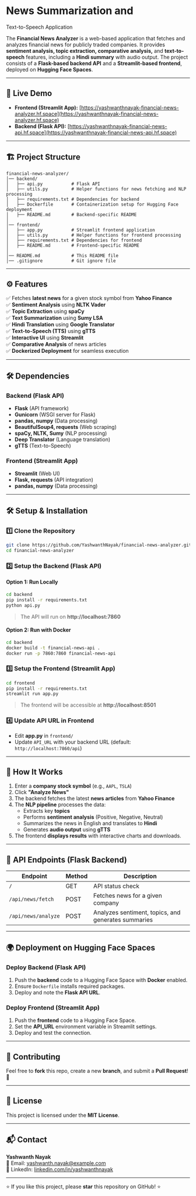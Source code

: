 # News Summarization and 
Text-to-Speech Application 

The **Financial News Analyzer** is a web-based application that fetches and analyzes financial news for publicly traded companies. It provides **sentiment analysis, topic extraction, comparative analysis,** and **text-to-speech** features, including a **Hindi summary** with audio output. The project consists of a **Flask-based backend API** and a **Streamlit-based frontend**, deployed on **Hugging Face Spaces**.

---

## 🚀 Live Demo

- **Frontend (Streamlit App):** [https://yashwanthnayak-financial-news-analyzer.hf.space](https://yashwanthnayak-financial-news-analyzer.hf.space)
- **Backend (Flask API):** [https://yashwanthnayak-financial-news-api.hf.space](https://yashwanthnayak-financial-news-api.hf.space)

---

## 🏗️ Project Structure

```
financial-news-analyzer/
│── backend/
│   ├── api.py           # Flask API
│   ├── utils.py         # Helper functions for news fetching and NLP processing
│   ├── requirements.txt # Dependencies for backend
│   ├── Dockerfile       # Containerization setup for Hugging Face deployment
│   ├── README.md        # Backend-specific README
│
│── frontend/
│   ├── app.py           # Streamlit frontend application
│   ├── utils.py         # Helper functions for frontend processing
│   ├── requirements.txt # Dependencies for frontend
│   ├── README.md        # Frontend-specific README
│
│── README.md            # This README file
│── .gitignore           # Git ignore file
```

---

## ⚙️ Features

✅ Fetches **latest news** for a given stock symbol from **Yahoo Finance**  
✅ **Sentiment Analysis** using **NLTK Vader**  
✅ **Topic Extraction** using **spaCy**  
✅ **Text Summarization** using **Sumy LSA**  
✅ **Hindi Translation** using **Google Translator**  
✅ **Text-to-Speech (TTS)** using **gTTS**  
✅ **Interactive UI** using **Streamlit**  
✅ **Comparative Analysis** of news articles   
✅ **Dockerized Deployment** for seamless execution  

---

## 🛠️ Dependencies

### **Backend (Flask API)**
- **Flask** (API framework)
- **Gunicorn** (WSGI server for Flask)
- **pandas, numpy** (Data processing)
- **BeautifulSoup4, requests** (Web scraping)
- **spaCy, NLTK, Sumy** (NLP processing)
- **Deep Translator** (Language translation)
- **gTTS** (Text-to-Speech)

### **Frontend (Streamlit App)**
- **Streamlit** (Web UI)
- **Flask, requests** (API integration)
- **pandas, numpy** (Data processing)

---

## 🛠️ Setup & Installation

### **1️⃣ Clone the Repository**
```bash
git clone https://github.com/YashwanthNayak/financial-news-analyzer.git
cd financial-news-analyzer
```

### **2️⃣ Setup the Backend (Flask API)**
#### **Option 1: Run Locally**
```bash
cd backend
pip install -r requirements.txt
python api.py
```
> The API will run on **http://localhost:7860**

#### **Option 2: Run with Docker**
```bash
cd backend
docker build -t financial-news-api .
docker run -p 7860:7860 financial-news-api
```

### **3️⃣ Setup the Frontend (Streamlit App)**
```bash
cd frontend
pip install -r requirements.txt
streamlit run app.py
```
> The frontend will be accessible at **http://localhost:8501**

### **4️⃣ Update API URL in Frontend**
- Edit **app.py** in `frontend/`
- Update `API_URL` with your backend URL (default: `http://localhost:7860/api`)

---

## 🎯 How It Works

1. Enter a **company stock symbol** (e.g., `AAPL`, `TSLA`)
2. Click **"Analyze News"**
3. The backend fetches the latest **news articles** from **Yahoo Finance**
4. The **NLP pipeline** processes the data:
   - Extracts key **topics**
   - Performs **sentiment analysis** (Positive, Negative, Neutral)
   - Summarizes the news in English and translates to **Hindi**
   - Generates **audio output** using **gTTS**
5. The frontend **displays results** with interactive charts and downloads.

---

## 📌 API Endpoints (Flask Backend)
| Endpoint | Method | Description |
|----------|--------|-------------|
| `/` | GET | API status check |
| `/api/news/fetch` | POST | Fetches news for a given company |
| `/api/news/analyze` | POST | Analyzes sentiment, topics, and generates summaries |

---

## 🌍 Deployment on Hugging Face Spaces
### **Deploy Backend** (Flask API)
1. Push the **backend** code to a Hugging Face Space with **Docker** enabled.
2. Ensure `Dockerfile` installs required packages.
3. Deploy and note the **Flask API URL**.

### **Deploy Frontend** (Streamlit App)
1. Push the **frontend** code to a Hugging Face Space.
2. Set the **API_URL** environment variable in Streamlit settings.
3. Deploy and test the connection.

---

## 🤝 Contributing
Feel free to **fork** this repo, create a new **branch**, and submit a **Pull Request**! 🚀

---

## 📜 License
This project is licensed under the **MIT License**.

---

## 📬 Contact
**Yashwanth Nayak**  
📧 Email: yashwanth.nayak@example.com  
🔗 LinkedIn: [linkedin.com/in/yashwanthnayak](https://linkedin.com/in/yashwanthnayak)  

---

⭐ If you like this project, please **star** this repository on GitHub! ⭐

